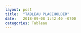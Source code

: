 ```yaml
---
layout: post
title:  "TABLEAU PLACEHOLDER"
date:   2018-09-08 1:42:40 -0700
categories: Tableau
---
```

